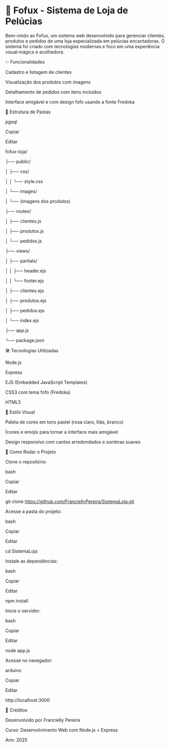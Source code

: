 # 🧸 Fofux - Sistema de Loja de Pelúcias
Bem-vindo ao Fofux, um sistema web desenvolvido para gerenciar clientes, produtos e pedidos de uma loja especializada em pelúcias encantadoras. O sistema foi criado com tecnologias modernas e foco em uma experiência visual mágica e acolhedora.

✨ Funcionalidades

Cadastro e listagem de clientes

Visualização dos produtos com imagens

Detalhamento de pedidos com itens incluídos

Interface amigável e com design fofo usando a fonte Fredoka

📁 Estrutura de Pastas

pgsql

Copiar

Editar

fofux-loja/

├── public/

│   ├── css/

│   │   └── style.css

│   └── images/

│       └── (imagens dos produtos)

├── routes/

│   ├── clientes.js

│   ├── produtos.js

│   └── pedidos.js

├── views/

│   ├── partials/

│   │   ├── header.ejs

│   │   └── footer.ejs

│   ├── clientes.ejs

│   ├── produtos.ejs

│   ├── pedidos.ejs

│   └── index.ejs

├── app.js

└── package.json

🛠 Tecnologias Utilizadas

Node.js

Express

EJS (Embedded JavaScript Templates)

CSS3 com tema fofo (Fredoka)

HTML5

🎨 Estilo Visual

Paleta de cores em tons pastel (rosa claro, lilás, branco)

Ícones e emojis para tornar a interface mais amigável

Design responsivo com cantos arredondados e sombras suaves

🚀 Como Rodar o Projeto

Clone o repositório:

bash

Copiar

Editar

git clone https://github.com/FranciellyPereira/SistemaLoja.git

Acesse a pasta do projeto:

bash

Copiar

Editar

cd SistemaLoja

Instale as dependências:

bash

Copiar

Editar

npm install

Inicie o servidor:

bash

Copiar

Editar

node app.js

Acesse no navegador:

arduino

Copiar

Editar

http://localhost:3000

💖 Créditos

Desenvolvido por Francielly Pereira

Curso: Desenvolvimento Web com Node.js + Express

Ano: 2025
